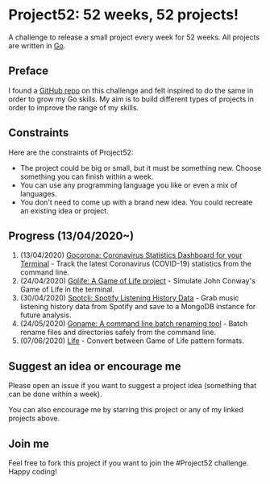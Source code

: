 # Project52: 52 weeks, 52 projects!

A challenge to release a small project every week for 52 weeks. All projects are written in [Go](https://golang.org/).

## Preface

I found a [GitHub repo](https://github.com/kkdai/project52) on this challenge and felt inspired to do the same in order to grow my Go skills. My aim is to build different types of projects in order to improve the range of my skills.

## Constraints

Here are the constraints of Project52:

- The project could be big or small, but it must be something new. Choose something you can finish within a week.
- You can use any programming language you like or even a mix of languages.
- You don't need to come up with a brand new idea. You could recreate an existing idea or project.

## Progress (13/04/2020~)

1. (13/04/2020) [Gocorona: Coronavirus Statistics Dashboard for your Terminal](https://github.com/ayoisaiah/gocorona) - Track the latest Coronavirus (COVID-19) statistics from the command line.
2. (24/04/2020) [Golife: A Game of Life project](https://github.com/ayoisaiah/golife) - Simulate John Conway's Game of Life in the terminal.
3. (30/04/2020) [Spotcli: Spotify Listening History Data](https://github.com/ayoisaiah/spotcli) - Grab music listening history data from Spotify and save to a MongoDB instance for future analysis.
4. (24/05/2020) [Goname: A command line batch renaming tool](https://github.com/ayoisaiah/goname) - Batch rename files and directories safely from the command line.
5. (07/06/2020) [Life](https://github.com/ayoisaiah/life) - Convert between Game of Life pattern formats.

## Suggest an idea or encourage me

Please open an issue if you want to suggest a project idea (something that can be done within a week).

You can also encourage me by starring this project or any of my linked projects above.

## Join me

Feel free to fork this project if you want to join the #Project52 challenge. Happy coding!
